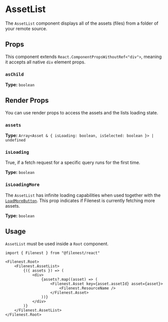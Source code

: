 # AssetList

The `AssetList` component displays all of the assets (files) from a folder of your remote source.

## Props

This component extends `React.ComponentPropsWithoutRef<"div">`, meaning it accepts all native `div` element props.

### `asChild`

**Type:** `boolean`

## Render Props
You can use render props to access the assets and the lists loading state.

### `assets`

**Type:** `Array<Asset & { isLoading: boolean, isSelected: boolean }> | undefined`

### `isLoading`
True, if a fetch request for a specific query runs for the first time.

**Type:** `boolean`

### `isLoadingMore`
The `AssetList` has infinite loading capabilities when used together with the [`LoadMoreButton`](/docs/frontend/components/load-more-button).
This prop indicates if Filenest is currently fetching more assets.

**Type:** `boolean`

## Usage

`AssetList` must be used inside a `Root` component.

```tsx
import { Filenest } from "@filenest/react"

<Filenest.Root>
    <Filenest.AssetList>
        {({ assets }) => (
            <div>
                {assets?.map((asset) => (
                    <Filenest.Asset key={asset.assetId} asset={asset}>
                        <Filenest.ResourceName />
                    </Filenest.Asset>
                ))}
            </div>
        )}
    </Filenest.AssetList>
</Filenest.Root>
```